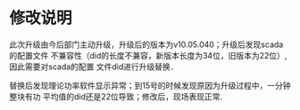 
# 修改说明

此次升级由今后部门主动升级，升级后的版本为v10.05.040；升级后发现scada的配置文件
不兼容性（did的长度不兼容，新版本长度为34位，旧版本为22位）,因此需要对scada的配置
文件did进行升级替换．

替换后发现理论功率软件显示异常；到15号的时候发现原因为升级过程中，一分钟整块有功
平均值的did还是22位导致；修改后，现场表现正常.

